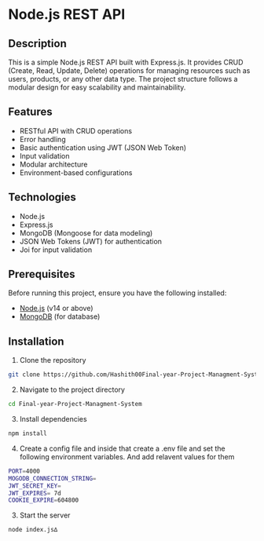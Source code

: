 # Node.js REST API

## Description

This is a simple Node.js REST API built with Express.js. It provides CRUD (Create, Read, Update, Delete) operations for managing resources such as users, products, or any other data type. The project structure follows a modular design for easy scalability and maintainability.

## Features

- RESTful API with CRUD operations
- Error handling
- Basic authentication using JWT (JSON Web Token)
- Input validation
- Modular architecture
- Environment-based configurations

## Technologies

- Node.js
- Express.js
- MongoDB (Mongoose for data modeling)
- JSON Web Tokens (JWT) for authentication
- Joi for input validation

## Prerequisites

Before running this project, ensure you have the following installed:

- [Node.js](https://nodejs.org/) (v14 or above)
- [MongoDB](https://www.mongodb.com/) (for database)

## Installation

1. Clone the repository

```bash
git clone https://github.com/Hashith00Final-year-Project-Managment-System.git
```

2. Navigate to the project directory

```bash
cd Final-year-Project-Managment-System
```

3. Install dependencies

```bash
npm install
```

4. Create a config file and inside that create a .env file and set the following environment variables. And add relavent values for them

```bash
PORT=4000
MOGODB_CONNECTION_STRING=
JWT_SECRET_KEY=
JWT_EXPIRES= 7d
COOKIE_EXPIRE=604800
```

3. Start the server

```bash
node index.js∆
```
